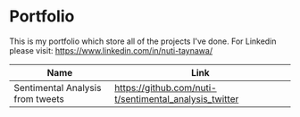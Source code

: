 # Portfolio
This is my portfolio which store all of the projects I've done. For Linkedin please visit: https://www.linkedin.com/in/nuti-taynawa/

| Name  | Link |
| ------------- | ------------- |
| Sentimental Analysis from tweets  | https://github.com/nuti-t/sentimental_analysis_twitter  |
